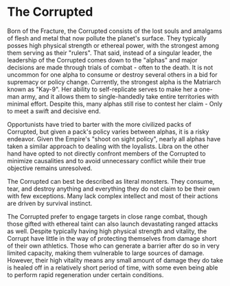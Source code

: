# The Corrupted
Born of the Fracture, the Corrupted consists of the lost souls and amalgams of flesh and metal that now pollute the planet's surface. They typically posses high physical strength or ethereal power, with the strongest among them serving as their "rulers".
That said, instead of a singular leader, the leadership of the Corrupted comes down to the "alphas" and major decisions are made through trials of combat - often to the death. It is not uncommon for one alpha to consume or destroy several others in a bid for supremacy or policy change.
Currently, the strongest alpha is the Matriarch known as "Kay-9". Her ability to self-replicate serves to make her a one-man army, and it allows them to single-handedly take entire territories with minimal effort. Despite this, many alphas still rise to contest her claim - Only to meet a swift and decisive end.

Opportunists have tried to barter with the more civilized packs of Corrupted, but given a pack's policy varies between alphas, it is a risky endeavor. Given the Empire's "shoot on sight policy", nearly all alphas have taken a similar approach to dealing with the loyalists. Libra on the other hand have opted to not directly confront members of the Corrupted to minimize causalities and to avoid unnecessary conflict while their true objective remains unresolved.

The Corrupted can best be described as literal monsters. They consume, tear, and destroy anything and everything they do not claim to be their own with few exceptions. Many lack complex intellect and most of their actions are driven by survival instinct.

The Corrupted prefer to engage targets in close range combat, though those gifted with ethereal taint can also launch devastating ranged attacks as well. Despite typically having high physical strength and vitality, the Corrupt have little in the way of protecting themselves from damage short of their own athletics. Those who can generate a barrier after do so in very limited capacity, making them vulnerable to large sources of damage. However, their high vitality means any small amount of damage they do take is healed off in a relatively short period of time, with some even being able to perform rapid regeneration under certain conditions.
